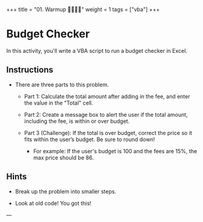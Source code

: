 +++
title = "01. Warmup 👩‍🎓👨‍🎓"
weight = 1
tags = ["vba"] 
+++

# Budget Checker

In this activity, you'll write a VBA script to run a budget checker in Excel.

## Instructions

* There are three parts to this problem.

  * Part 1: Calculate the total amount after adding in the fee, and enter the value in the "Total" cell.

  * Part 2: Create a message box to alert the user if the total amount, including the fee, is within or over budget.

  * Part 3 (Challenge): If the total is over budget, correct the price so it fits within the user’s budget. Be sure to round down!

    * For example: If the user's budget is 100 and the fees are 15%, the max price should be 86.

## Hints

* Break up the problem into smaller steps.

* Look at old code! You got this!

—